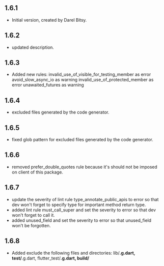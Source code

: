 ## 1.6.1

- Initial version, created by Darel Bitsy.

## 1.6.2

- updated description.

## 1.6.3

- Added new rules:
    invalid_use_of_visible_for_testing_member as error
    avoid_slow_async_io as warning
    invalid_use_of_protected_member as error
    unawaited_futures as warning

## 1.6.4

- excluded files generated by the code generator.

## 1.6.5

- fixed glob pattern for excluded files generated by the code generator.

## 1.6.6

- removed prefer_double_quotes rule because it's should not be imposed on client of this package.

## 1.6.7

- update the severity of lint rule type_annotate_public_apis to error so that dev won't forget to specify type for important method return type.
- added lint rule must_call_super and set the severity to error so that dev won't forget to call it.
- added unused_field and set the severity to error so that unused_field won't be forgotten.

## 1.6.8

- Added exclude the following files and directories: lib/**.g.dart, test/**.g.dart, flutter_test/**.g.dart, build/**